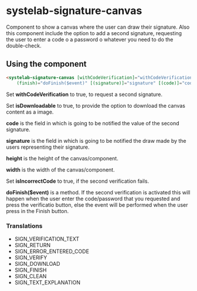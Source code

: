 # systelab-signature-canvas

Component to show a canvas where the user can draw their signature. Also this component include the option to add a second signature, requesting the user to enter a code o a password o whatever you need to do the double-check.

## Using the component

```html
<systelab-signature-canvas [withCodeVerification]="withCodeVerification" [height]="height" [width]="width" [isDownloadable]="isDownloadable"
    (finish)="doFinish($event)" [(signature)]="signature" [(code)]="code" [isIncorrectCode]="isIncorrectCode"></systelab-signature-canvas>
```

Set **withCodeVerification** to true, to request a second signature.

Set **isDownloadable** to true, to provide the option to download the canvas content as a image.

**code** is the field in which is going to be notified the value of the second signature.

**signature** is the field in which is going to be notified the draw made by the users representing their signature.

**height** is the height of the canvas/component.

**width** is the width of the canvas/component.

Set **isIncorrectCode**  to true, if the second verification fails.


**doFinish($event)** is a method. If the second verification is activated this will happen when the user enter the code/password that you requested and press the verificatio button, else the event will be performed when the user press in the Finish button.

### Translations

- SIGN_VERIFICATION_TEXT
- SIGN_RETURN
- SIGN_ERROR_ENTERED_CODE
- SIGN_VERIFY
- SIGN_DOWNLOAD
- SIGN_FINISH
- SIGN_CLEAN
- SIGN_TEXT_EXPLANATION